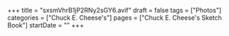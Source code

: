 +++
title = "sxsmVhrB1jP2RNy2sGY6.avif"
draft = false
tags = ["Photos"]
categories = ["Chuck E. Cheese's"]
pages = ["Chuck E. Cheese's Sketch Book"]
startDate = ""
+++
